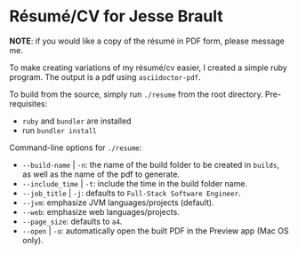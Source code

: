 # Résumé/CV for Jesse Brault

**NOTE**: if you would like a copy of the résumé in PDF form, please message me.

To make creating variations of my résumé/cv easier, I created a simple ruby program. The output is a pdf using `asciidoctor-pdf`. 

To build from the source, simply run `./resume` from the root directory. Pre-requisites:
* `ruby` and `bundler` are installed
* run `bundler install`

Command-line options for `./resume`:
* `--build-name` | `-n`: the name of the build folder to be created in `builds`, as well as the name of the pdf to generate.
* `--include_time` | `-t`: include the time in the build folder name.
* `--job_title` | `-j`: defaults to `Full-Stack Software Engineer`.
* `--jvm`: emphasize JVM languages/projects (default).
* `--web`: emphasize web languages/projects.
* `--page_size`: defaults to `a4`.
* `--open` | `-o`: automatically open the built PDF in the Preview app (Mac OS only).
